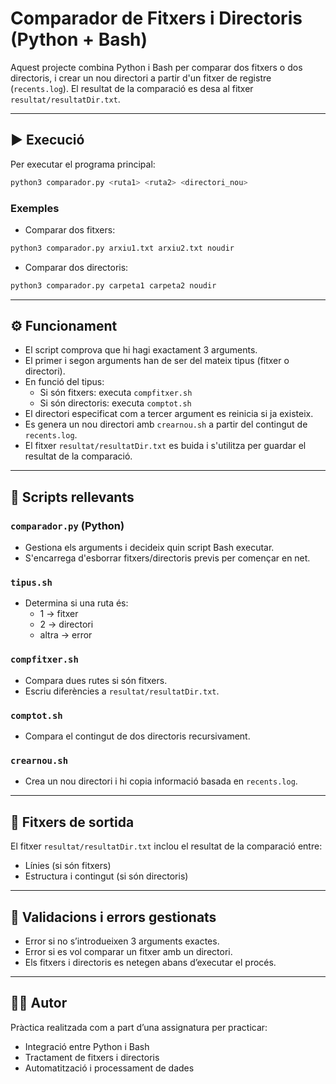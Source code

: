 # Comparador de Fitxers i Directoris (Python + Bash)

Aquest projecte combina Python i Bash per comparar dos fitxers o dos directoris, i crear un nou directori a partir d'un fitxer de registre (`recents.log`). El resultat de la comparació es desa al fitxer `resultat/resultatDir.txt`.

---

## ▶️ Execució

Per executar el programa principal:

```bash
python3 comparador.py <ruta1> <ruta2> <directori_nou>
```

### Exemples

- Comparar dos fitxers:

```bash
python3 comparador.py arxiu1.txt arxiu2.txt noudir
```

- Comparar dos directoris:

```bash
python3 comparador.py carpeta1 carpeta2 noudir
```

---

## ⚙️ Funcionament

- El script comprova que hi hagi exactament 3 arguments.
- El primer i segon arguments han de ser del mateix tipus (fitxer o directori).
- En funció del tipus:
  - Si són fitxers: executa `compfitxer.sh`
  - Si són directoris: executa `comptot.sh`
- El directori especificat com a tercer argument es reinicia si ja existeix.
- Es genera un nou directori amb `crearnou.sh` a partir del contingut de `recents.log`.
- El fitxer `resultat/resultatDir.txt` es buida i s'utilitza per guardar el resultat de la comparació.

---

## 📌 Scripts rellevants

### `comparador.py` (Python)
- Gestiona els arguments i decideix quin script Bash executar.
- S'encarrega d'esborrar fitxers/directoris previs per començar en net.

### `tipus.sh`
- Determina si una ruta és:
  - 1 → fitxer
  - 2 → directori
  - altra → error

### `compfitxer.sh`
- Compara dues rutes si són fitxers.
- Escriu diferències a `resultat/resultatDir.txt`.

### `comptot.sh`
- Compara el contingut de dos directoris recursivament.

### `crearnou.sh`
- Crea un nou directori i hi copia informació basada en `recents.log`.

---

## 📂 Fitxers de sortida

El fitxer `resultat/resultatDir.txt` inclou el resultat de la comparació entre:
- Línies (si són fitxers)
- Estructura i contingut (si són directoris)

---

## 🧪 Validacions i errors gestionats

- Error si no s’introdueixen 3 arguments exactes.
- Error si es vol comparar un fitxer amb un directori.
- Els fitxers i directoris es netegen abans d’executar el procés.

---

## 👨‍💻 Autor

Pràctica realitzada com a part d’una assignatura per practicar:

- Integració entre Python i Bash
- Tractament de fitxers i directoris
- Automatització i processament de dades
